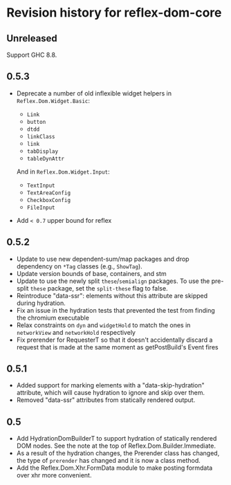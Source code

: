 # Revision history for reflex-dom-core

## Unreleased

Support GHC 8.8.

## 0.5.3

* Deprecate a number of old inflexible widget helpers in `Reflex.Dom.Widget.Basic`:

   * `Link`
   * `button`
   * `dtdd`
   * `linkClass`
   * `link`
   * `tabDisplay`
   * `tableDynAttr`

  And in `Reflex.Dom.Widget.Input`:

   * `TextInput`
   * `TextAreaConfig`
   * `CheckboxConfig`
   * `FileInput`

 * Add `< 0.7` upper bound for reflex

## 0.5.2

* Update to use new dependent-sum/map packages and drop dependency on `*Tag` classes (e.g., `ShowTag`).
* Update version bounds of base, containers, and stm
* Update to use the newly split `these`/`semialign` packages. To use the pre-split `these` package, set the `split-these` flag to false.
* Reintroduce "data-ssr": elements without this attribute are skipped during
  hydration.
* Fix an issue in the hydration tests that prevented the test from finding the chromium executable
* Relax constraints on `dyn` and `widgetHold` to match the ones in `networkView` and `networkHold` respectively
* Fix prerender for RequesterT so that it doesn't accidentally discard a request that is made at the same moment as getPostBuild's Event fires

## 0.5.1

* Added support for marking elements with a "data-skip-hydration" attribute, which will cause hydration to ignore and skip over them.
* Removed "data-ssr" attributes from statically rendered output.

## 0.5

* Add HydrationDomBuilderT to support hydration of statically rendered DOM nodes. See the note at the top of Reflex.Dom.Builder.Immediate.
* As a result of the hydration changes, the Prerender class has changed, the type of `prerender` has changed and it is now a class method.
* Add the Reflex.Dom.Xhr.FormData module to make posting formdata over xhr more convenient.
